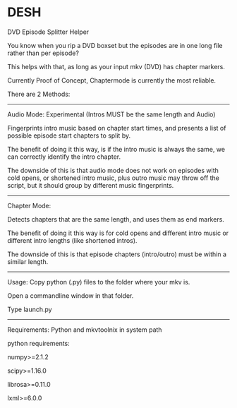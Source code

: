 # DESH
DVD Episode Splitter Helper

You know when you rip a DVD boxset but the episodes are in one long file rather than per episode?

This helps with that, as long as your input mkv (DVD) has chapter markers.

Currently Proof of Concept, Chaptermode is currently the most reliable.

There are 2 Methods:

____________________________________________________


Audio Mode: Experimental (Intros MUST be the same length and Audio)

Fingerprints intro music based on chapter start times, and presents a list of possible episode start chapters to split by.

The benefit of doing it this way, is if the intro music is always the same, we can correctly identify the intro chapter.

The downside of this is that audio mode does not work on episodes with cold opens, or shortened intro music, plus outro music may throw off the script, but it should group by different music fingerprints.

____________________________________________________

Chapter Mode:

Detects chapters that are the same length, and uses them as end markers.

The benefit of doing it this way is for cold opens and different intro music or different intro lengths (like shortened intros).

The downside of this is that episode chapters (intro/outro) must be within a similar length.

____________________________________________________

Usage:
Copy python (.py) files to the folder where your mkv is.

Open a commandline window in that folder.

Type launch.py

____________________________________________________

Requirements:
Python and mkvtoolnix in system path

python requirements:

numpy>=2.1.2

scipy>=1.16.0

librosa>=0.11.0

lxml>=6.0.0
